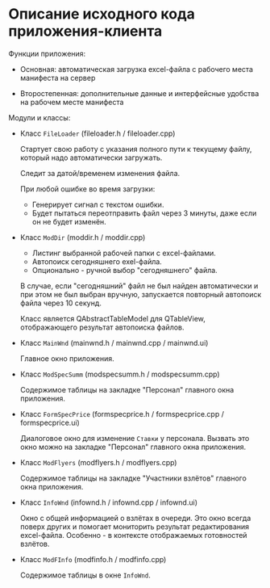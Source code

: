 # Описание исходного кода приложения-клиента

Функции приложения:

* Основная: автоматическая загрузка excel-файла с рабочего места манифеста на сервер

* Второстепенная: дополнительные данные и интерфейсные удобства на рабочем месте манифеста

Модули и классы:

* Класс `FileLoader` (fileloader.h / fileloader.cpp)

    Стартует свою работу с указания полного пути к текущему файлу, который надо автоматически загружать.
    
    Следит за датой/временем изменения файла.
    
    При любой ошибке во время загрузки:
    
    * Генерирует сигнал с текстом ошибки.
    * Будет пытаться переотправить файл через 3 минуты, даже если он не будет изменён.

* Класс `ModDir` (moddir.h / moddir.cpp)

    * Листинг выбранной рабочей папки с excel-файлами.
    * Автопоиск сегодняшнего exel-файла.
    * Опционально - ручной выбор "сегодняшнего" файла.
    
    В случае, если "сегодняшний" файл не был найден автоматически и при этом не был выбран вручную,
    запускается повторный автопоиск файла через 10 секунд.
    
    Класс является QAbstractTableModel для QTableView, отображающего результат автопоиска файлов.

* Класс `MainWnd` (mainwnd.h / mainwnd.cpp / mainwnd.ui)

    Главное окно приложения.

* Класс `ModSpecSumm` (modspecsumm.h / modspecsumm.cpp)

    Содержимое таблицы на закладке "Персонал" главного окна приложения.

* Класс `FormSpecPrice` (formspecprice.h / formspecprice.cpp / formspecprice.ui)

    Диалоговое окно для изменение `Ставки` у персонала. Вызвать это окно можно
    на закладке "Персонал" главного окна приложения.

* Класс `ModFlyers` (modflyers.h / modflyers.cpp)

    Содержимое таблицы на закладке "Участники взлётов" главного окна приложения.

* Класс `InfoWnd` (infownd.h / infownd.cpp / infownd.ui)

    Окно с общей информацией о взлётах в очереди. Это окно всегда поверх других и
    помогает мониторить результат редактирования excel-файла. Особенно - в контексте отображаемых
    готовностей взлётов.

* Класс `ModFInfo` (modfinfo.h / modfinfo.cpp)

    Содержимое таблицы в окне `InfoWnd`.
